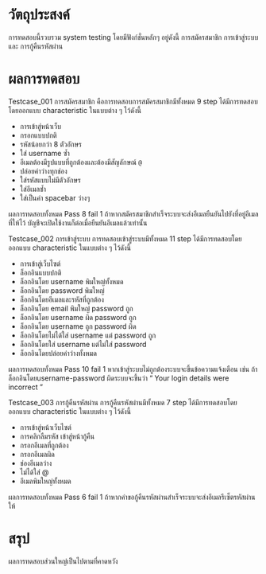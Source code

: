 # วัตถุประสงค์
การทดสอบนี้รวบรวม system testing โดยมีฟังก์ชั่นหลักๆ อยู่ดังนี้
การสมัครสมาชิก การเข้าสู่ระบบและ การกู้คืนรหัสผ่าน

# ผลการทดสอบ

Testcase_001 การสมัครสมาชิก
คือการทดสอบการสมัครสมาชิกมีทั้งหมด 9 step
ได้มีการทดสอบโดยออกแบบ characteristic ในแบบต่าง ๆ ไว้ดังนี้
- การเข้าสู่หน้าเว็บ
- กรอกแบบปกติ
- รหัสน้อยกว่า 8 ตัวอักษร
- ใส่ username ซ้ำ
- อีเมลต้องมีรูปแบบที่ถูกต้องและต้องมีสัญลักษณ์ `@`  
- ปล่อยค่าว่างทุกช่อง
- ใส่รหัสแบบไม่มีตัวอักษร
- ใส่อีเมลซ้ำ
- ใส่เป็นค่า spacebar ว่างๆ 

ผลการทดสอบทั้งหมด Pass 8 fail 1
ถ้าหากสมัครสมาชิกสำเร็จระบบจะส่งอีเมลยืนยันไปยังที่อยู่อีเมลที่ให้ไว้ บัญชีจะเปิดใช้งานก็ต่อเมื่อยืนยันอีเมลแล้วเท่านั้น

Testcase_002 การเข้าสู่ระบบ
การทดสอบเข้าสู่ระบบมีทั้งหมด 11 step 
ได้มีการทดสอบโดยออกแบบ characteristic ในแบบต่าง ๆ ไว้ดังนี้
- การเข้าสู่เว็บไซต์ 
- ล็อกอินแบบปกติ 
- ล็อกอินโดย username พิมใหญ่ทั้งหมด
- ล็อกอินโดย password พิมใหญ่
- ล็อกอินโดยอีเมลและรหัสที่ถูกต้อง
- ล็อกอินโดย email พิมใหญ่ password ถูก
- ล็อกอินโดย username ผิด password ถูก
- ล็อกอินโดย username ถูก password ผิด
- ล็อกอินโดยไม่ได้ใส่ username แต่ password ถูก
- ล็อกอินโดยใส่ username แต่ไม่ใส่ password
- ล็อกอินโดยปล่อยค่าว่างทั้งหมด

ผลการทดสอบทั้งหมด Pass 10 fail 1
หากเข้าสู่ระบบไม่ถูกต้องระบบจะขึ้นข้อความแจ้งเตือน เช่น ถ้าล็อกอินโดยusername-password ผิดระบบจะขึ้นว่า
“ Your login details were incorrect ” 

Testcase_003 การกู้คืนรหัสผ่าน
การกู้คืนรหัสผ่านมีทั้งหมด 7 step
ได้มีการทดสอบโดยออกแบบ characteristic ในแบบต่าง ๆ ไว้ดังนี้ 
- การเข้าสู่หน้าเว็บไซต์
- การคลิกลืมรหัส เข้าสู่หน้ากู้คืน
- กรอกอีเมลที่ถูกต้อง
- กรอกอีเมลผิด
- ช่องอีเมลว่าง
- ไม่ได้ใส่ @
- อีเมลพิมใหญ่ทั้งหมด

ผลการทดสอบทั้งหมด Pass 6 fail 1
ถ้าหากคำขอกู้คืนรหัสผ่านสำเร็จระบบจะส่งอีเมลรีเซ็ตรหัสผ่านให้


# สรุป
ผลการทดสอบส่วนใหญ่เป็นไปตามที่คาดหวัง